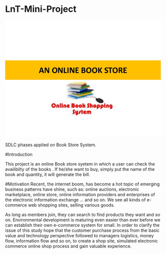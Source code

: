 # LnT-Mini-Project

![](createanonlinebookstore-130103064652-phpapp01-thumbnail-4.jpg)


SDLC phases applied on Book Store System.









#Introduction 


This project is an online Book store syetem in which a user can check the availibilty of the books . If he/she want to buy, simply put the name of the book and quantity, it will generate the bill.






#Motivation
Recent, the internet boom, has become a hot topic of emerging business patterns have shine, such as: online auctions, electronic marketplace, online store, online information providers and enterprises of the electronic information exchange … and so on. We see all kinds of e-commerce web shopping sites, selling various goods.

As long as members join, they can search to find products they want and so on. Environmental development is maturing even easier than ever before we can establish their own e-commerce system for small. In order to clarify the issue of this study hope that the customer purchase process from the basic value and technology perspective followed to managers logistics, money flow, information flow and so on, to create a shop site, simulated electronic commerce online shop process and gain valuable experience.
